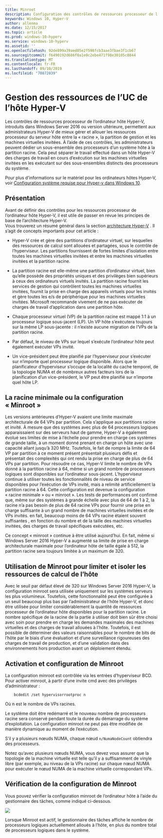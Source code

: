 ```yaml
---
title: Minroot
description: Configuration des contrôles de ressources processeur de l’ordinateur hôte
keywords: Windows 10, Hyper-V
author: allenma
ms.date: 12/15/2017
ms.topic: article
ms.prod: windows-10-hyperv
ms.service: windows-10-hyperv
ms.assetid: ''
ms.openlocfilehash: 92de899a39aed05e2f598fcb3aae3fbae3f1cb67
ms.sourcegitcommit: f6490192d686f0a1e0c2ebe471f98e30105c0844
ms.translationtype: MT
ms.contentlocale: fr-FR
ms.lasthandoff: 09/10/2019
ms.locfileid: "70872039"
---
```

# <a name="hyper-v-host-cpu-resource-management"></a>Gestion des ressources de l’UC de l’hôte Hyper-V

Les contrôles de ressources processeur de l’ordinateur hôte Hyper-V, introduits dans Windows Server 2016 ou version ultérieure, permettent aux administrateurs Hyper-V de mieux gérer et allouer les ressources processeur du serveur hôte entre la « racine », la partition de gestion et les machines virtuelles invitées. À l’aide de ces contrôles, les administrateurs peuvent dédier un sous-ensemble des processeurs d’un système hôte à la partition racine. Cela peut séparer le travail effectué dans un hôte Hyper-V des charges de travail en cours d’exécution sur les machines virtuelles invitées en les exécutant sur des sous-ensembles distincts des processeurs du système.

Pour plus d’informations sur le matériel pour les ordinateurs hôtes Hyper-V, voir [Configuration système requise pour Hyper-v dans Windows 10](https://docs.microsoft.com/virtualization/hyper-v-on-windows/reference/hyper-v-requirements).

## <a name="background"></a>Présentation

Avant de définir des contrôles pour les ressources processeur de l’ordinateur hôte Hyper-V, il est utile de passer en revue les principes de base de l’architecture Hyper-V.  
Vous trouverez un résumé général dans la section [architecture Hyper-V](https://docs.microsoft.com/windows-server/administration/performance-tuning/role/hyper-v-server/architecture) .
Il s’agit de concepts importants pour cet article :

* Hyper-V crée et gère des partitions d’ordinateur virtuel, sur lesquelles des ressources de calcul sont allouées et partagées, sous le contrôle de l’hyperviseur.  Les partitions fournissent de fortes limites d’isolation entre toutes les machines virtuelles invitées et entre les machines virtuelles invitées et la partition racine.

* La partition racine est elle-même une partition d’ordinateur virtuel, bien qu’elle possède des propriétés uniques et des privilèges bien supérieurs à ceux des ordinateurs virtuels invités.  La partition racine fournit les services de gestion qui contrôlent toutes les machines virtuelles invitées, fournit la prise en charge des appareils virtuels pour les invités et gère toutes les e/s de périphérique pour les machines virtuelles invitées.  Microsoft recommande vivement de ne pas exécuter de charges de travail d’application dans une partition hôte.

* Chaque processeur virtuel (VP) de la partition racine est mappé 1:1 à un processeur logique sous-jacent (LP).  Un VP hôte s’exécutera toujours sur la même LP sous-jacente : il n’existe aucune migration de l’VPs de la partition racine.  

* Par défaut, le niveau de VPs sur lequel s’exécute l’ordinateur hôte peut également exécuter VPs invité.

* Un vice-président peut être planifié par l’hyperviseur pour s’exécuter sur n’importe quel processeur logique disponible.  Alors que le planificateur d’hyperviseur s’occupe de la localité du cache temporel, de la topologie NUMA et de nombreux autres facteurs lors de la planification d’un vice-président, le VP peut être planifié sur n’importe quel hôte LP.

## <a name="the-minimum-root-or-minroot-configuration"></a>La racine minimale ou la configuration « Minroot »

Les versions antérieures d’Hyper-V avaient une limite maximale architecturale de 64 VPs par partition.  Cela s’applique aux partitions racine et invité.  À mesure que des systèmes avec plus de 64 processeurs logiques apparaissaient sur des serveurs haut de gamme, Hyper-V a également évolué ses limites de mise à l’échelle pour prendre en charge ces systèmes de grande taille, à un moment donné prenant en charge un hôte avec une capacité allant jusqu’à 320 MHz.  Toutefois, le fait de rompre la limite de 64 VP par partition à ce moment présent présentait plusieurs défis et présentait des complexités qui ont rendu la prise en charge de plus de 64 VPs par partition.  Pour résoudre ce cas, Hyper-V limite le nombre de VPs donné à la partition racine à 64, même si un grand nombre de processeurs logiques sont disponibles sur l’ordinateur sous-jacent.  L’hyperviseur continue à utiliser toutes les fonctionnalités de niveau de service disponibles pour l’exécution de VPs invité, mais a relimité artificiellement la partition racine à 64.  Cette configuration est devenue la configuration « racine minimale » ou « minroot ».  Les tests de performances ont confirmé que, même sur des systèmes à grande échelle avec plus de 64 de 1 à 2, la racine n’a pas besoin de plus de 64 racine VPs pour fournir une prise en charge suffisante à un grand nombre de machines virtuelles invitées et de VPs invités. en fait, beaucoup moins de 64 VPs racine étaient souvent suffisantes , en fonction du nombre et de la taille des machines virtuelles invitées, des charges de travail spécifiques exécutées, etc.

Ce concept « minroot » continue à être utilisé aujourd’hui.  En fait, même si Windows Server 2016 Hyper-V a augmenté sa limite de prise en charge architecturale maximale pour l’ordinateur hôte de taille égale à 512, la partition racine sera toujours limitée à un maximum de 320.

## <a name="using-minroot-to-constrain-and-isolate-host-compute-resources"></a>Utilisation de Minroot pour limiter et isoler les ressources de calcul de l’hôte
Avec le seuil par défaut élevé de 320 sur Windows Server 2016 Hyper-V, la configuration minroot sera utilisée uniquement sur les systèmes serveurs les plus volumineux.  Toutefois, cette fonctionnalité peut être configurée à un seuil beaucoup plus bas par l’administrateur de l’hôte Hyper-V, et donc être utilisée pour limiter considérablement la quantité de ressources processeur de l’ordinateur hôte disponibles pour la partition racine.  Le nombre spécifique de la racine de la partie à utiliser doit bien sûr être choisi avec soin pour prendre en charge les demandes maximales des machines virtuelles et des charges de travail allouées à l’hôte.  Toutefois, il est possible de déterminer des valeurs raisonnables pour le nombre de bits de l’hôte par le biais d’une évaluation et d’une surveillance rigoureuses des charges de travail de production, et d’une validation dans des environnements hors production avant un déploiement étendu.

## <a name="enabling-and-configuring-minroot"></a>Activation et configuration de Minroot

La configuration minroot est contrôlée via les entrées d’hyperviseur BCD. Pour activer minroot, à partir d’une invite cmd avec des privilèges d’administrateur :

```
    bcdedit /set hypervisorrootproc n
```
Où n est le nombre de VPs racines. 

Le système doit être redémarré et le nouveau nombre de processeurs racine sera conservé pendant toute la durée du démarrage du système d’exploitation.  La configuration minroot ne peut pas être modifiée de manière dynamique au moment de l’exécution.

S’il y a plusieurs nœuds NUMA, chaque nœud `n/NumaNodeCount` obtiendra des processeurs.

Notez qu’avec plusieurs nœuds NUMA, vous devez vous assurer que la topologie de la machine virtuelle est telle qu’il y a suffisamment de vinyle libre (par exemple, au niveau de la VPs racine) sur chaque nœud NUMA pour exécuter le nœud NUMA de la machine virtuelle correspondant VPs.

## <a name="verifying-the-minroot-configuration"></a>Vérification de la configuration de Minroot

Vous pouvez vérifier la configuration minroot de l’ordinateur hôte à l’aide du gestionnaire des tâches, comme indiqué ci-dessous.

![](./media/minroot-taskman.png)

Lorsque Minroot est actif, le gestionnaire des tâches affiche le nombre de processeurs logiques actuellement alloués à l’hôte, en plus du nombre total de processeurs logiques dans le système.
 
